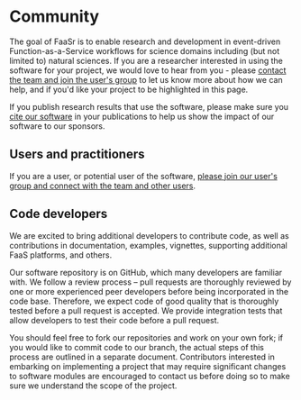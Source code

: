 # Community

The goal of FaaSr is to enable research and development in event-driven Function-as-a-Service workflows for science domains including (but not limited to) natural sciences. If you are a researcher interested in using the software for your project, we would love to hear from you - please [contact the team and join the user's group](contact.md) to let us know more about how we can help, and if you'd like your project to be highlighted in this page.

If you publish research results that use the software, please make sure you [cite our software](about.md) in your publications to help us show the impact of our software to our sponsors.

## Users and practitioners

If you are a user, or potential user of the software, [please join our user's group and connect with the team and other users](contact.md).

## Code developers

We are excited to bring additional developers to contribute code, as well as contributions in documentation, examples, vignettes, supporting additional FaaS platforms, and others.

Our software repository is on GitHub, which many developers are familiar with. We follow a review process – pull requests are thoroughly reviewed by one or more experienced peer developers before being incorporated in the code base. Therefore, we expect code of good quality that is thoroughly tested before a pull request is accepted. We provide integration tests that allow developers to test their code before a pull request.

You should feel free to fork our repositories and work on your own fork; if you would like to commit code to our branch, the actual steps of this process are outlined in a separate document. Contributors interested in embarking on implementing a project that may require significant changes to software modules are encouraged to contact us before doing so to make sure we understand the scope of the project.
